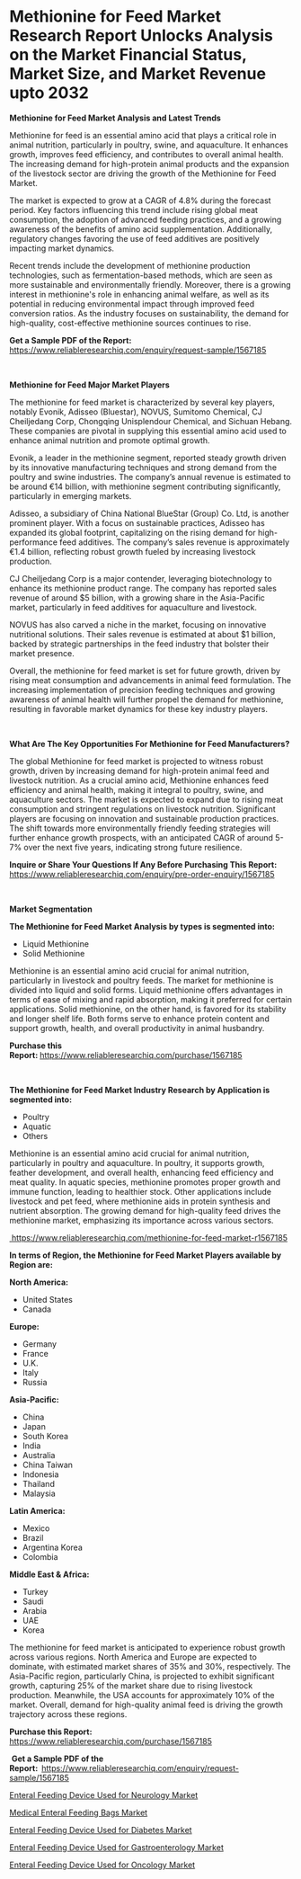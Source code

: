 <p><h1>Methionine for Feed Market Research Report Unlocks Analysis on the Market Financial Status, Market Size, and Market Revenue upto 2032</h1></p><p><strong>Methionine for Feed Market Analysis and Latest Trends</strong></p>
<p><p>Methionine for feed is an essential amino acid that plays a critical role in animal nutrition, particularly in poultry, swine, and aquaculture. It enhances growth, improves feed efficiency, and contributes to overall animal health. The increasing demand for high-protein animal products and the expansion of the livestock sector are driving the growth of the Methionine for Feed Market. </p><p>The market is expected to grow at a CAGR of 4.8% during the forecast period. Key factors influencing this trend include rising global meat consumption, the adoption of advanced feeding practices, and a growing awareness of the benefits of amino acid supplementation. Additionally, regulatory changes favoring the use of feed additives are positively impacting market dynamics.</p><p>Recent trends include the development of methionine production technologies, such as fermentation-based methods, which are seen as more sustainable and environmentally friendly. Moreover, there is a growing interest in methionine's role in enhancing animal welfare, as well as its potential in reducing environmental impact through improved feed conversion ratios. As the industry focuses on sustainability, the demand for high-quality, cost-effective methionine sources continues to rise.</p></p>
<p><strong>Get a Sample PDF of the Report:&nbsp;</strong> <a href="https://www.reliableresearchiq.com/enquiry/request-sample/1567185?utm_campaign=1170&utm_medium=2&utm_source=Github&utm_content=ia&utm_term=22032025&utm_id=methionine-for-feed">https://www.reliableresearchiq.com/enquiry/request-sample/1567185</a></p>
<p>&nbsp;</p>
<p><strong>Methionine for Feed Major Market Players</strong></p>
<p><p>The methionine for feed market is characterized by several key players, notably Evonik, Adisseo (Bluestar), NOVUS, Sumitomo Chemical, CJ Cheiljedang Corp, Chongqing Unisplendour Chemical, and Sichuan Hebang. These companies are pivotal in supplying this essential amino acid used to enhance animal nutrition and promote optimal growth.</p><p>Evonik, a leader in the methionine segment, reported steady growth driven by its innovative manufacturing techniques and strong demand from the poultry and swine industries. The company’s annual revenue is estimated to be around €14 billion, with methionine segment contributing significantly, particularly in emerging markets.</p><p>Adisseo, a subsidiary of China National BlueStar (Group) Co. Ltd, is another prominent player. With a focus on sustainable practices, Adisseo has expanded its global footprint, capitalizing on the rising demand for high-performance feed additives. The company’s sales revenue is approximately €1.4 billion, reflecting robust growth fueled by increasing livestock production.</p><p>CJ Cheiljedang Corp is a major contender, leveraging biotechnology to enhance its methionine product range. The company has reported sales revenue of around $5 billion, with a growing share in the Asia-Pacific market, particularly in feed additives for aquaculture and livestock.</p><p>NOVUS has also carved a niche in the market, focusing on innovative nutritional solutions. Their sales revenue is estimated at about $1 billion, backed by strategic partnerships in the feed industry that bolster their market presence.</p><p>Overall, the methionine for feed market is set for future growth, driven by rising meat consumption and advancements in animal feed formulation. The increasing implementation of precision feeding techniques and growing awareness of animal health will further propel the demand for methionine, resulting in favorable market dynamics for these key industry players.</p></p>
<p>&nbsp;</p>
<p><strong>What Are The Key Opportunities For Methionine for Feed Manufacturers?</strong></p>
<p><p>The global Methionine for feed market is projected to witness robust growth, driven by increasing demand for high-protein animal feed and livestock nutrition. As a crucial amino acid, Methionine enhances feed efficiency and animal health, making it integral to poultry, swine, and aquaculture sectors. The market is expected to expand due to rising meat consumption and stringent regulations on livestock nutrition. Significant players are focusing on innovation and sustainable production practices. The shift towards more environmentally friendly feeding strategies will further enhance growth prospects, with an anticipated CAGR of around 5-7% over the next five years, indicating strong future resilience.</p></p>
<p><strong>Inquire or Share Your Questions If Any Before Purchasing This Report:</strong> <a href="https://www.reliableresearchiq.com/enquiry/pre-order-enquiry/1567185?utm_campaign=1170&utm_medium=2&utm_source=Github&utm_content=ia&utm_term=22032025&utm_id=methionine-for-feed">https://www.reliableresearchiq.com/enquiry/pre-order-enquiry/1567185</a></p>
<p>&nbsp;</p>
<p><strong>Market Segmentation</strong></p>
<p><strong>The Methionine for Feed Market Analysis by types is segmented into:</strong></p>
<p><ul><li>Liquid Methionine</li><li>Solid Methionine</li></ul></p>
<p><p>Methionine is an essential amino acid crucial for animal nutrition, particularly in livestock and poultry feeds. The market for methionine is divided into liquid and solid forms. Liquid methionine offers advantages in terms of ease of mixing and rapid absorption, making it preferred for certain applications. Solid methionine, on the other hand, is favored for its stability and longer shelf life. Both forms serve to enhance protein content and support growth, health, and overall productivity in animal husbandry.</p></p>
<p><strong>Purchase this Report:&nbsp;</strong><a href="https://www.reliableresearchiq.com/purchase/1567185?utm_campaign=1170&utm_medium=2&utm_source=Github&utm_content=ia&utm_term=22032025&utm_id=methionine-for-feed">https://www.reliableresearchiq.com/purchase/1567185</a></p>
<p>&nbsp;</p>
<p><strong>The Methionine for Feed Market Industry Research by Application is segmented into:</strong></p>
<p><ul><li>Poultry</li><li>Aquatic</li><li>Others</li></ul></p>
<p><p>Methionine is an essential amino acid crucial for animal nutrition, particularly in poultry and aquaculture. In poultry, it supports growth, feather development, and overall health, enhancing feed efficiency and meat quality. In aquatic species, methionine promotes proper growth and immune function, leading to healthier stock. Other applications include livestock and pet feed, where methionine aids in protein synthesis and nutrient absorption. The growing demand for high-quality feed drives the methionine market, emphasizing its importance across various sectors.</p></p>
<p><a href="https://www.reliableresearchiq.com/methionine-for-feed-market-r1567185?utm_campaign=1170&utm_medium=2&utm_source=Github&utm_content=ia&utm_term=22032025&utm_id=methionine-for-feed">&nbsp;https://www.reliableresearchiq.com/methionine-for-feed-market-r1567185</a></p>
<p><strong>In terms of Region, the Methionine for Feed Market Players available by Region are:</strong></p>
<p>
    <p> <strong> North America: </strong>
        <ul>
            <li>United States</li>
            <li>Canada</li>
        </ul>
        </p> 
    <p> <strong> Europe: </strong>
        <ul>
            <li>Germany</li>
            <li>France</li>
            <li>U.K.</li>
            <li>Italy</li>
            <li>Russia</li>
        </ul>
        </p> 
    <p> <strong> Asia-Pacific: </strong>
        <ul>
            <li>China</li>
            <li>Japan</li>
            <li>South Korea</li>
            <li>India</li>
            <li>Australia</li>
            <li>China Taiwan</li>
            <li>Indonesia</li>
            <li>Thailand</li>
            <li>Malaysia</li>
        </ul>
        </p> 
    <p> <strong> Latin America: </strong>
        <ul>
            <li>Mexico</li>
            <li>Brazil</li>
            <li>Argentina Korea</li>
            <li>Colombia</li>
        </ul>
        </p> 
    <p> <strong> Middle East & Africa: </strong>
        <ul>
            <li>Turkey</li>
            <li>Saudi</li>
            <li>Arabia</li>
            <li>UAE</li>
            <li>Korea</li>
        </ul>
    </p>
    </p>
<p><p>The methionine for feed market is anticipated to experience robust growth across various regions. North America and Europe are expected to dominate, with estimated market shares of 35% and 30%, respectively. The Asia-Pacific region, particularly China, is projected to exhibit significant growth, capturing 25% of the market share due to rising livestock production. Meanwhile, the USA accounts for approximately 10% of the market. Overall, demand for high-quality animal feed is driving the growth trajectory across these regions.</p></p>
<p><strong>Purchase this Report: </strong><a href="https://www.reliableresearchiq.com/purchase/1567185?utm_campaign=1170&utm_medium=2&utm_source=Github&utm_content=ia&utm_term=22032025&utm_id=methionine-for-feed">https://www.reliableresearchiq.com/purchase/1567185</a></p>
<p>&nbsp;<strong>Get a Sample PDF of the Report:&nbsp;&nbsp;</strong><a href="https://www.reliableresearchiq.com/enquiry/request-sample/1567185?utm_campaign=1170&utm_medium=2&utm_source=Github&utm_content=ia&utm_term=22032025&utm_id=methionine-for-feed">https://www.reliableresearchiq.com/enquiry/request-sample/1567185</a></p>
<p><strong></strong></p>
<p><p><a href="https://github.com/jolashta/Market-Research-Report-List-1/blob/main/enteral-feeding-device-used-for-neurology-market.md?utm_campaign=1170&utm_medium=2&utm_source=Github&utm_content=ia&utm_term=22032025&utm_id=methionine-for-feed">Enteral Feeding Device Used for Neurology Market</a></p><p><a href="https://github.com/drevertevell/Market-Research-Report-List-1/blob/main/medical-enteral-feeding-bags-market.md?utm_campaign=1170&utm_medium=2&utm_source=Github&utm_content=ia&utm_term=22032025&utm_id=methionine-for-feed">Medical Enteral Feeding Bags Market</a></p><p><a href="https://github.com/lazregaartun/Market-Research-Report-List-1/blob/main/enteral-feeding-device-used-for-diabetes-market.md?utm_campaign=1170&utm_medium=2&utm_source=Github&utm_content=ia&utm_term=22032025&utm_id=methionine-for-feed">Enteral Feeding Device Used for Diabetes Market</a></p><p><a href="https://github.com/ienamoun/Market-Research-Report-List-1/blob/main/enteral-feeding-device-used-for-gastroenterology-market.md?utm_campaign=1170&utm_medium=2&utm_source=Github&utm_content=ia&utm_term=22032025&utm_id=methionine-for-feed">Enteral Feeding Device Used for Gastroenterology Market</a></p><p><a href="https://github.com/elhibacajka/Market-Research-Report-List-1/blob/main/enteral-feeding-device-used-for-oncology-market.md?utm_campaign=1170&utm_medium=2&utm_source=Github&utm_content=ia&utm_term=22032025&utm_id=methionine-for-feed">Enteral Feeding Device Used for Oncology Market</a></p></p>